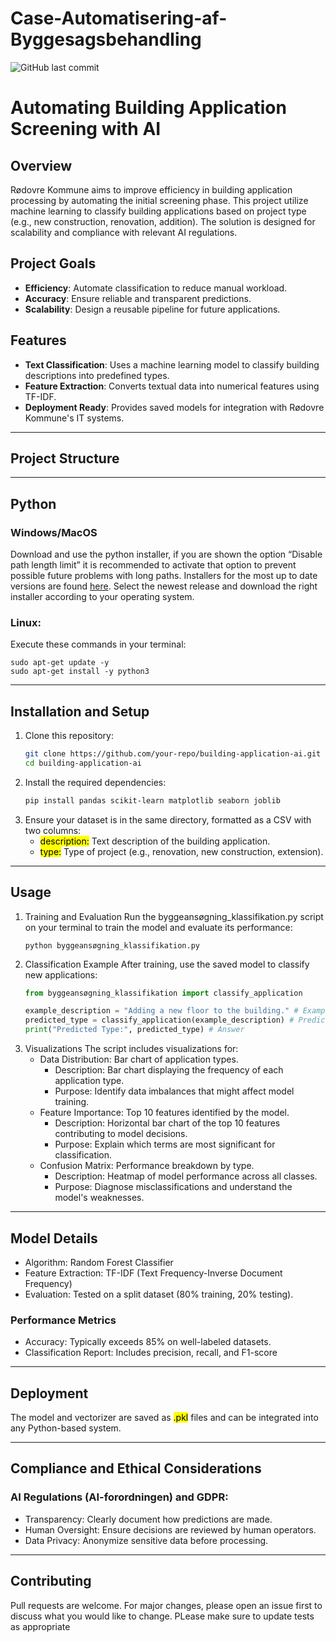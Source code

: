 # Case-Automatisering-af-Byggesagsbehandling
![GitHub last commit](https://img.shields.io/github/last-commit/nabilety/Case-Automatisering-af-Byggesagsbehandling)
# Automating Building Application Screening with AI

## Overview
Rødovre Kommune aims to improve efficiency in building application processing by automating the initial screening phase. This project utilize machine learning to classify building applications based on project type (e.g., new construction, renovation, addition). The solution is designed for scalability and compliance with relevant AI regulations.

## Project Goals
- **Efficiency**: Automate classification to reduce manual workload.
- **Accuracy**: Ensure reliable and transparent predictions.
- **Scalability**: Design a reusable pipeline for future applications.

## Features
- **Text Classification**: Uses a machine learning model to classify building descriptions into predefined types.
- **Feature Extraction**: Converts textual data into numerical features using TF-IDF.
- **Deployment Ready**: Provides saved models for integration with Rødovre Kommune's IT systems.

---

## Project Structure

---

## Python

### Windows/MacOS
Download and use the python installer, if you are shown the option “Disable path length limit” it is
recommended to activate that option to prevent possible future problems with long paths. Installers
for the most up to date versions are found [here](https://www.python.org/downloads/). Select the newest release and download the right installer according to your operating system.

### Linux:
Execute these commands in your terminal:
   ```console
   sudo apt-get update -y
   sudo apt-get install -y python3
   ```
---

## Installation and Setup
1. Clone this repository:
   ```bash
   git clone https://github.com/your-repo/building-application-ai.git
   cd building-application-ai
   ```
2. Install the required dependencies:
   ```bash
   pip install pandas scikit-learn matplotlib seaborn joblib
   ```
3. Ensure your dataset is in the same directory, formatted as a CSV with two columns:
   * <mark>description:</mark> Text description of the building application.
   * <mark>type:</mark> Type of project (e.g., renovation, new construction, extension).
  
---
## Usage
1. Training and Evaluation
   Run the byggeansøgning_klassifikation.py script on your terminal to train the model and evaluate its performance:
   ```console
   python byggeansøgning_klassifikation.py
   ```
2. Classification Example
   After training, use the saved model to classify new applications:
   ```python
   from byggeansøgning_klassifikation import classify_application

   example_description = "Adding a new floor to the building." # Example of extension
   predicted_type = classify_application(example_description) # Predict
   print("Predicted Type:", predicted_type) # Answer
   ```
3. Visualizations
   The script includes visualizations for:
   * Data Distribution: Bar chart of application types.
     - Description: Bar chart displaying the frequency of each application type.
     - Purpose: Identify data imbalances that might affect model training.
   * Feature Importance: Top 10 features identified by the model.
     - Description: Horizontal bar chart of the top 10 features contributing to model decisions.
     - Purpose: Explain which terms are most significant for classification.
   * Confusion Matrix: Performance breakdown by type.
     - Description: Heatmap of model performance across all classes.
     - Purpose: Diagnose misclassifications and understand the model's weaknesses.

---
## Model Details
* Algorithm: Random Forest Classifier
* Feature Extraction: TF-IDF (Text Frequency-Inverse Document Frequency)
* Evaluation: Tested on a split dataset (80% training, 20% testing).

### Performance Metrics
* Accuracy: Typically exceeds 85% on well-labeled datasets.
* Classification Report: Includes precision, recall, and F1-score

---
## Deployment
The model and vectorizer are saved as <mark>.pkl</mark> files and can be integrated into any Python-based system.

---
## Compliance and Ethical Considerations
### AI Regulations (AI-forordningen) and GDPR:
* Transparency: Clearly document how predictions are made.
* Human Oversight: Ensure decisions are reviewed by human operators.
* Data Privacy: Anonymize sensitive data before processing.

---
## Contributing
Pull requests are welcome. For major changes, please open an issue first to discuss what you would like to change. PLease make sure to update tests as appropriate
